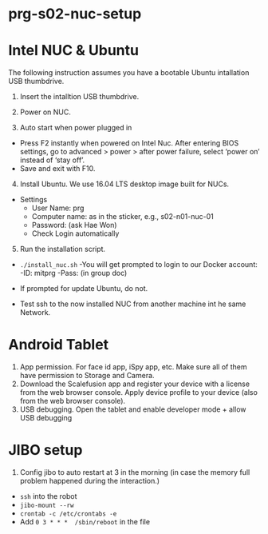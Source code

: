 # prg-s02-nuc-setup

# Intel NUC & Ubuntu

The following instruction assumes you have a bootable Ubuntu intallation USB thumbdrive.

1. Insert the intalltion USB thumbdrive.

2. Power on NUC.

3. Auto start when power plugged in
  - Press F2 instantly when powered on Intel Nuc. After entering BIOS settings, go to advanced > power > after power failure, select ‘power on’ instead of ‘stay off’. 
  - Save and exit with F10.

4. Install Ubuntu. We use 16.04 LTS desktop image built for NUCs.
- Settings
  - User Name: prg
  - Computer name:  as in the sticker, e.g., s02-n01-nuc-01
  - Password: (ask Hae Won)
  - Check Login automatically 

5. Run the installation script.
- `./install_nuc.sh`
  -You will get prompted to login to our Docker account:
  -ID: mitprg
  -Pass: (in group doc)

- If prompted for update Ubuntu, do not.
- Test ssh to the now installed NUC from another machine int he same Network.

# Android Tablet

1. App permission. For face id app, iSpy app, etc. Make sure all of them have permission to Storage and Camera.
2. Download the Scalefusion app and register your device with a license from the web browser console. Apply device profile to your device (also from the web browser console).
3. USB debugging. Open the tablet and enable developer mode + allow USB debugging


# JIBO setup

1. Config jibo to auto restart at 3 in the morning (in case the memory full problem happened during the interaction.)
- `ssh` into the robot
- `jibo-mount --rw`
- `crontab -c /etc/crontabs -e`
- Add `0 3 * * *  /sbin/reboot` in the file

